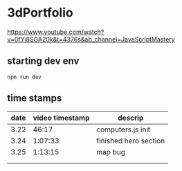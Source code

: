# 3dPortfolio

https://www.youtube.com/watch?v=0fYi8SGA20k&t=4376s&ab_channel=JavaScriptMastery

## starting dev env

`npm run dev`

## time stamps

| date | video timestamp | descrip               |
| ---- | --------------- | --------------------- |
| 3.22 | 46:17           | computers.js init     |
| 3.24 | 1:07:33         | finished hero section |
| 3.25 | 1:13:15         | map bug               |
|      |                 |                       |
|      |                 |                       |
